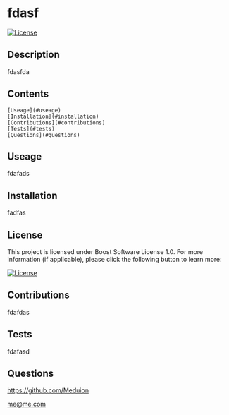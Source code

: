 # fdasf

  [![License](https://img.shields.io/badge/License-Boost_1.0-lightblue.svg)](https://www.boost.org/LICENSE_1_0.txt)

  ## Description

  fdasfda

  ## Contents
  
    [Useage](#useage)
    [Installation](#installation)
    [Contributions](#contributions)
    [Tests](#tests)
    [Questions](#questions)

  ## Useage

  fdafads

  ## Installation

  fadfas

  ## License

  This project is licensed under Boost Software License 1.0. For more information (if applicable), please click the following button to learn more:

  [![License](https://img.shields.io/badge/License-Boost_1.0-lightblue.svg)](https://www.boost.org/LICENSE_1_0.txt)

  ## Contributions

  fdafdas

  ## Tests

  fdafasd

  ## Questions

  https://github.com/Meduion

  me@me.com
